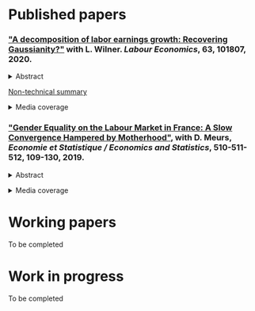 # Published papers

### ["A decomposition of labor earnings growth: Recovering Gaussianity?"](https://www.sciencedirect.com/science/article/pii/S0927537120300130) with L. Wilner. *Labour Economics*, 63, 101807, 2020.

<details>
  <summary>Abstract</summary>
  
Recent works have concluded that labor earnings dynamics exhibit non-Gaussian and nonlinear features. We argue in this paper that this finding is mainly due to volatility in working time. Using a non-parametric approach, we find from French data that changes in labor earnings exhibit strong asymmetry and high peakedness. However, after decomposing labor earnings growth into growth in wages and working time, deviations from Gaussianity stem from changes in working time. The nonlinearity of earnings dynamics is also mostly driven by working time dynamics at the extensive margin.
</details>

<p></p>

[Non-technical summary](https://www.insee.fr/fr/statistiques/3364555)

<details>
  <summary>Media coverage</summary>
  
<a href="https://bfmbusiness.bfmtv.com/observatoire/un-salarie-gagne-4-fois-plus-a-40-ans-qu-a-25-ans-1001513.html">
BFMTV</a>, 
<a href="https://www.lefigaro.fr/economie/le-scan-eco/dessous-chiffres/2016/07/05/29006-20160705ARTFIG00265-votre-salaire-evolue-t-il-normalement.php">
Le Figaro</a>.
</details>

<p></p>

### ["Gender Equality on the Labour Market in France: A Slow Convergence Hampered by Motherhood"](https://www.insee.fr/en/statistiques/4253144?sommaire=4253180), with D. Meurs, *Economie et Statistique / Economics and Statistics*, 510-511-512, 109-130, 2019.

<details>
  <summary>Abstract</summary>
  
In France since the 1970s, the growth in labour force has been driven largely by that of women’s participation in the labour market and the fact that they interrupt their careers less often after motherhood. Their level of education has also risen considerably, and they have, on average, been more highly educated than men since the 1990s. But these developments did not result in reducing the gender pay gap to what might have been expected: the average hourly wage gap in the private sector has remained around 20% since the mid-1990s. In this average gap, the share explained by differences in human capital (education, experience) was cancelled out and even reversed between 1968 and 2015. The persistence of the wage gap now appears to be mainly linked to the consequences of motherhood. A child’s arrival causes mothers a loss of annual income largely due to adjustments in their working time. This penalty is higher for mothers whose wages are at the bottom of the wage distribution.
</details>

<p></p>

<details>
  <summary>Media coverage</summary>
  
<a href="https://blogs.alternatives-economiques.fr/anota/2020/05/05/la-biologie-explique-t-elle-les-inegalites-salariales-entre-hommes-et-femmes">
Alternatives Économiques</a>,
<a href="https://www.la-croix.com/Economie/France/Comment-reduire-inegalites-2019-08-27-1201043464">
La Croix</a>,
<a href="https://www.lesechos.fr/idees-debats/livres/linsee-scrute-50-ans-de-la-vie-des-francais-1159970">
Les Échos</a>.
</details>

<p></p>

# Working papers

To be completed

# Work in progress

To be completed
